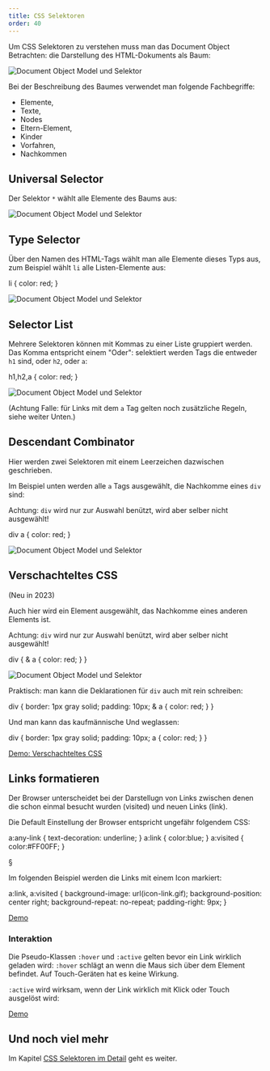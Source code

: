 ```yaml
---
title: CSS Selektoren
order: 40
---
```


Um CSS Selektoren zu verstehen muss man das Document Object Betrachten:
die Darstellung des HTML-Dokuments als Baum:

![Document Object Model und Selektor](/images/css/html-und-dom.png)

Bei der Beschreibung des Baumes verwendet man folgende Fachbegriffe:

* Elemente,
* Texte,
* Nodes
* Eltern-Element,
* Kinder
* Vorfahren,
* Nachkommen

Universal Selector
-------

Der Selektor `*` wählt alle Elemente des Baums aus:

![Document Object Model und Selektor](/images/css/selector-universal.png)

Type Selector
---------

Über den Namen des HTML-Tags wählt man alle Elemente dieses Typs aus,
zum Beispiel wählt `li`  alle Listen-Elemente aus:

<css>
  li { color: red; }
</css>


![Document Object Model und Selektor](/images/css/selector-type.png)


Selector List
---------

Mehrere Selektoren können mit Kommas zu einer Liste gruppiert werden.
Das Komma entspricht einem "Oder": selektiert werden Tags die entweder `h1` sind,
oder `h2`, oder `a`:


<css>
  h1,h2,a { color: red; }
</css>


![Document Object Model und Selektor](/images/css/selector-group.png)

(Achtung Falle: für Links mit dem `a` Tag gelten noch zusätzliche Regeln,
siehe weiter Unten.)


Descendant Combinator
---------

Hier werden zwei Selektoren mit einem Leerzeichen dazwischen
geschrieben.


Im Beispiel unten werden alle `a` Tags ausgewählt, die Nachkomme
eines `div` sind:

Achtung: `div` wird nur zur Auswahl benützt, wird aber selber nicht ausgewählt!

<css>
  div a { color: red; }
</css>


![Document Object Model und Selektor](/images/css/selector-desc.png)


Verschachteltes CSS
-------------------

(Neu in 2023)

Auch hier wird ein Element ausgewählt, das Nachkomme eines anderen Elements ist.

Achtung: `div` wird nur zur Auswahl benützt, wird aber selber nicht ausgewählt!

<css>
  div {
    & a {
      color: red;
    }
  }
</css>

![Document Object Model und Selektor](/images/css/selector-desc.png)

Praktisch: man kann die Deklarationen für `div` auch mit
rein schreiben:

<css>
  div {
    border: 1px gray solid;
    padding: 10px;
    & a {
      color: red;
    }
  }
</css>

Und man kann das kaufmännische Und weglassen:

<css>
  div {
    border: 1px gray solid;
    padding: 10px;
    a {
      color: red;
    }
  }
</css>

[Demo: Verschachteltes CSS](/images/css/nested.html)


Links formatieren
--------------

Der Browser unterscheidet bei der Darstellugn von Links zwischen denen  die schon einmal besucht wurden (visited) und neuen Links (link).

Die Default Einstellung der Browser entspricht ungefähr folgendem CSS:

<css>
  a:any-link { text-decoration: underline; }
  a:link    { color:blue; }
  a:visited { color:#FF00FF; }
</css>

§

Im folgenden Beispiel werden die Links mit einem Icon markiert:

<css>
  a:link, a:visited {
     background-image:    url(icon-link.gif);
     background-position: center right;
     background-repeat:   no-repeat;
     padding-right:       9px;
  }
</css>

[Demo](/images/css/link-icon.html)


### Interaktion

Die Pseudo-Klassen `:hover` und `:active` gelten  bevor ein Link wirklich geladen wird:
`:hover` schlägt an wenn die Maus sich über dem Element befindet. Auf Touch-Geräten hat es keine Wirkung.

`:active` wird wirksam, wenn der Link wirklich mit Klick oder Touch ausgelöst wird:


[Demo](/images/css/hover-active.html)


Und noch viel mehr
-----------

Im Kapitel [CSS Selektoren im Detail](/css-layout/selektoren/) geht es weiter.
